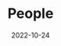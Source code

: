 ---
title: People
date: 2022-10-24

type: landing

sections:
  - block: people
    content:
      title: Meet the Team
      # Choose which groups/teams of users to display.
      # Edit `user_groups` in each user's profile to add them to one or more of these groups.
      user_groups:
          - 实验室主任
          - 合作研究者
          - 在读博士生
          - 在读硕士生
          - 访问实习生
          - 优秀本科生
      sort_by: Params.grade
      sort_ascending: true
    design:
      show_interests: false
      show_role: true
      show_social: true
---